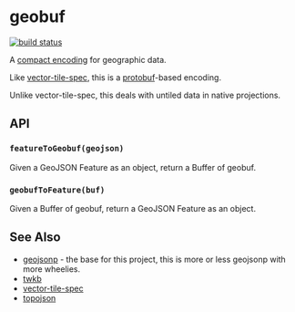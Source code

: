 # geobuf

[![build status](https://secure.travis-ci.org/mapbox/geobuf.png)](http://travis-ci.org/mapbox/geobuf)

A [compact encoding](geobuf.proto) for geographic data.

Like [vector-tile-spec](https://github.com/mapbox/vector-tile-spec),
this is a [protobuf](http://code.google.com/p/protobuf/)-based encoding.

Unlike vector-tile-spec, this deals with untiled data in native projections.

## API

### `featureToGeobuf(geojson)`

Given a GeoJSON Feature as an object, return a Buffer of geobuf.

### `geobufToFeature(buf)`

Given a Buffer of geobuf, return a GeoJSON Feature as an object.

## See Also

* [geojsonp](https://github.com/springmeyer/geojsonp) - the base for this project,
  this is more or less geojsonp with more wheelies.
* [twkb](https://github.com/nicklasaven/TWKB)
* [vector-tile-spec](https://github.com/mapbox/vector-tile-spec)
* [topojson](https://github.com/mbostock/topojson)
